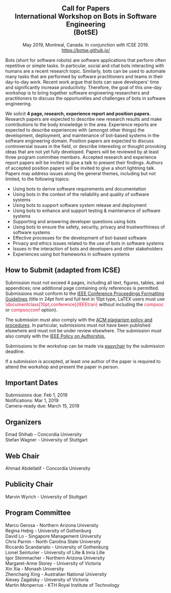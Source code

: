 
<div style="text-align:center">
<h2><b> 
Call for Papers <br>
International Workshop on Bots in Software Engineering <br>
(BotSE)</b></h2>
May 2019, Montreal, Canada. In conjunction with ICSE 2019.<br>
<a href="https://botse.github.io/">https://botse.github.io/</a>
</div>

Bots (short for software robots) are software applications that perform often repetitive or simple tasks. In particular, social and chat bots interacting with humans are a recent research topic. Similarly, bots can be used to automate many tasks that are performed by software practitioners and teams in their day-to-day work. Recent work argue that bots can save developers' time and significantly increase productivity. Therefore, the goal of this one-day workshop is to bring together software engineering researchers and practitioners to discuss the opportunities and challenges of bots in software engineering.

We solicit **4 page, research, experience report and position papers.** Research papers are expected to describe new research results and make contributions to the body knowledge in the area. Experience reports are expected to describe experiences with (amongst other things) the development, deployment, and maintenance of bot-based systems in the software engineering domain. Position papers are expected to discuss controversial issues in the field, or describe interesting or thought provoking ideas that are not yet fully developed. Papers will be reviewed by at least three program committee members. Accepted research and experience report papers will be invited to give a talk to present their findings. Authors of accepted position papers will be invited to give a short lightning talk. 
Papers may address issues along the general themes, including but not limited, to the following topics:

- Using bots to derive software requirements and documentation
- Using bots in the context of the reliability and quality of software systems
- Using bots to support software system release and deployment
- Using bots to enhance and support testing & maintenance of software systems
- Supporting and answering developer questions using bots
- Using bots to ensure the safety, security, privacy and trustworthiness of software systems
- Effective processes for the development of bot-based software
- Privacy and ethics issues related to the use of bots in software systems
- Issues in the interaction of bots and developers and other stakeholders
- Experiences using bot frameworks in software systems

## **How to Submit (adapted from ICSE)**
Submission must not exceed 4 pages, including all text, figures, tables, and appendices; one additional page containing only references is permitted. Submissions must conform to the <a href="http://www.ieee.org/conferences_events/conferences/publishing/templates.html">IEEE Conference Proceedings Formatting Guidelines</a> (title in 24pt font and full text in 10pt type, LaTEX users must use <span style="color:crimson">\documentclass[10pt,conference]{IEEEtran}</span> without including the <span style="color:crimson">compsoc</span> or <span style="color:crimson">compsocconf</span> option).

The submission must also comply with the <a href="http://www.acm.org/publications/policies/plagiarism_policy">ACM plagiarism policy and procedures</a>. In particular, submissions must not have been published elsewhere and must not be under review elsewhere. The submission must also comply with the <a href="http://ieeeauthorcenter.ieee.org/publish-with-ieee/publishing-ethics/">IEEE Policy on Authorship.</a>

Submissions to the workshop can be made via <a href="https://easychair.org/conferences/?conf=botse19">easychair</a> by the submission deadline.

If a submission is accepted, at least one author of the paper is required to attend the workshop and present the paper in person.

## **Important Dates**
Submissions due: Feb 1, 2019 <br>
Notifications: Mar 1, 2019 <br>
Camera-ready due: March 15, 2019 <br>

## **Organizers**

Emad Shihab - Concordia University <br>
Stefan Wagner - University of Stuttgart 

## **Web Chair**
Ahmad Abdellatif - Concordia University

## **Publicity Chair**
Marvin Wyrich - University of Stuttgart


## **Program Committee**

Marco Gerosa - Northern Arizona University <br>
Regina Hebig - University of Gothenburg <br>
David Lo - Singapore Management University <br>
Chris Parnin - North Carolina State University <br>
Riccardo Scandariato - University of Gothenburg <br>
Lionel Seinturier - University of Lille & Inria Lille <br>
Igor Steinmacher - Northern Arizona University <br>
Margaret-Anne Storey - University of Victoria <br>
Xin Xia - Monash University <br>
Zhenchang Xing - Australian National University <br>
Alexey Zagalsky - University of Victoria <br>
Martin Monperrus - KTH Royal Institute of Technology
